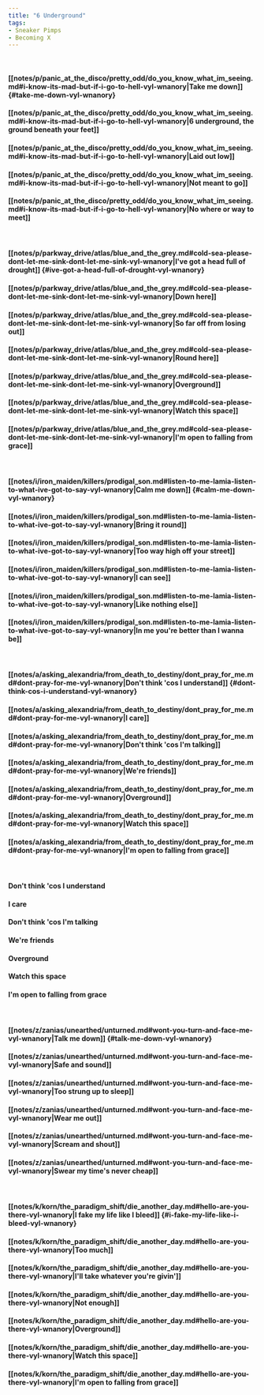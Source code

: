 ```yaml
---
title: "6 Underground"
tags:
- Sneaker Pimps
- Becoming X
---
```

&nbsp;
#### [[notes/p/panic_at_the_disco/pretty_odd/do_you_know_what_im_seeing.md#i-know-its-mad-but-if-i-go-to-hell-vyl-wnanory|Take me down]] {#take-me-down-vyl-wnanory}
#### [[notes/p/panic_at_the_disco/pretty_odd/do_you_know_what_im_seeing.md#i-know-its-mad-but-if-i-go-to-hell-vyl-wnanory|6 underground, the ground beneath your feet]]
#### [[notes/p/panic_at_the_disco/pretty_odd/do_you_know_what_im_seeing.md#i-know-its-mad-but-if-i-go-to-hell-vyl-wnanory|Laid out low]]
#### [[notes/p/panic_at_the_disco/pretty_odd/do_you_know_what_im_seeing.md#i-know-its-mad-but-if-i-go-to-hell-vyl-wnanory|Not meant to go]]
#### [[notes/p/panic_at_the_disco/pretty_odd/do_you_know_what_im_seeing.md#i-know-its-mad-but-if-i-go-to-hell-vyl-wnanory|No where or way to meet]]
&nbsp;
#### [[notes/p/parkway_drive/atlas/blue_and_the_grey.md#cold-sea-please-dont-let-me-sink-dont-let-me-sink-vyl-wnanory|I've got a head full of drought]] {#ive-got-a-head-full-of-drought-vyl-wnanory}
#### [[notes/p/parkway_drive/atlas/blue_and_the_grey.md#cold-sea-please-dont-let-me-sink-dont-let-me-sink-vyl-wnanory|Down here]]
#### [[notes/p/parkway_drive/atlas/blue_and_the_grey.md#cold-sea-please-dont-let-me-sink-dont-let-me-sink-vyl-wnanory|So far off from losing out]]
#### [[notes/p/parkway_drive/atlas/blue_and_the_grey.md#cold-sea-please-dont-let-me-sink-dont-let-me-sink-vyl-wnanory|Round here]]
#### [[notes/p/parkway_drive/atlas/blue_and_the_grey.md#cold-sea-please-dont-let-me-sink-dont-let-me-sink-vyl-wnanory|Overground]]
#### [[notes/p/parkway_drive/atlas/blue_and_the_grey.md#cold-sea-please-dont-let-me-sink-dont-let-me-sink-vyl-wnanory|Watch this space]]
#### [[notes/p/parkway_drive/atlas/blue_and_the_grey.md#cold-sea-please-dont-let-me-sink-dont-let-me-sink-vyl-wnanory|I'm open to falling from grace]]
&nbsp;
#### [[notes/i/iron_maiden/killers/prodigal_son.md#listen-to-me-lamia-listen-to-what-ive-got-to-say-vyl-wnanory|Calm me down]] {#calm-me-down-vyl-wnanory}
#### [[notes/i/iron_maiden/killers/prodigal_son.md#listen-to-me-lamia-listen-to-what-ive-got-to-say-vyl-wnanory|Bring it round]]
#### [[notes/i/iron_maiden/killers/prodigal_son.md#listen-to-me-lamia-listen-to-what-ive-got-to-say-vyl-wnanory|Too way high off your street]]
#### [[notes/i/iron_maiden/killers/prodigal_son.md#listen-to-me-lamia-listen-to-what-ive-got-to-say-vyl-wnanory|I can see]]
#### [[notes/i/iron_maiden/killers/prodigal_son.md#listen-to-me-lamia-listen-to-what-ive-got-to-say-vyl-wnanory|Like nothing else]]
#### [[notes/i/iron_maiden/killers/prodigal_son.md#listen-to-me-lamia-listen-to-what-ive-got-to-say-vyl-wnanory|In me you're better than I wanna be]]
&nbsp;
#### [[notes/a/asking_alexandria/from_death_to_destiny/dont_pray_for_me.md#dont-pray-for-me-vyl-wnanory|Don't think 'cos I understand]] {#dont-think-cos-i-understand-vyl-wnanory}
#### [[notes/a/asking_alexandria/from_death_to_destiny/dont_pray_for_me.md#dont-pray-for-me-vyl-wnanory|I care]]
#### [[notes/a/asking_alexandria/from_death_to_destiny/dont_pray_for_me.md#dont-pray-for-me-vyl-wnanory|Don't think 'cos I'm talking]]
#### [[notes/a/asking_alexandria/from_death_to_destiny/dont_pray_for_me.md#dont-pray-for-me-vyl-wnanory|We're friends]]
#### [[notes/a/asking_alexandria/from_death_to_destiny/dont_pray_for_me.md#dont-pray-for-me-vyl-wnanory|Overground]]
#### [[notes/a/asking_alexandria/from_death_to_destiny/dont_pray_for_me.md#dont-pray-for-me-vyl-wnanory|Watch this space]]
#### [[notes/a/asking_alexandria/from_death_to_destiny/dont_pray_for_me.md#dont-pray-for-me-vyl-wnanory|I'm open to falling from grace]]
&nbsp;
#### Don't think 'cos I understand
#### I care
#### Don't think 'cos I'm talking
#### We're friends
#### Overground
#### Watch this space
#### I'm open to falling from grace
&nbsp;
#### [[notes/z/zanias/unearthed/unturned.md#wont-you-turn-and-face-me-vyl-wnanory|Talk me down]] {#talk-me-down-vyl-wnanory}
#### [[notes/z/zanias/unearthed/unturned.md#wont-you-turn-and-face-me-vyl-wnanory|Safe and sound]]
#### [[notes/z/zanias/unearthed/unturned.md#wont-you-turn-and-face-me-vyl-wnanory|Too strung up to sleep]]
#### [[notes/z/zanias/unearthed/unturned.md#wont-you-turn-and-face-me-vyl-wnanory|Wear me out]]
#### [[notes/z/zanias/unearthed/unturned.md#wont-you-turn-and-face-me-vyl-wnanory|Scream and shout]]
#### [[notes/z/zanias/unearthed/unturned.md#wont-you-turn-and-face-me-vyl-wnanory|Swear my time's never cheap]]
&nbsp;
#### [[notes/k/korn/the_paradigm_shift/die_another_day.md#hello-are-you-there-vyl-wnanory|I fake my life like I bleed]] {#i-fake-my-life-like-i-bleed-vyl-wnanory}
#### [[notes/k/korn/the_paradigm_shift/die_another_day.md#hello-are-you-there-vyl-wnanory|Too much]]
#### [[notes/k/korn/the_paradigm_shift/die_another_day.md#hello-are-you-there-vyl-wnanory|I'll take whatever you're givin']]
#### [[notes/k/korn/the_paradigm_shift/die_another_day.md#hello-are-you-there-vyl-wnanory|Not enough]]
#### [[notes/k/korn/the_paradigm_shift/die_another_day.md#hello-are-you-there-vyl-wnanory|Overground]]
#### [[notes/k/korn/the_paradigm_shift/die_another_day.md#hello-are-you-there-vyl-wnanory|Watch this space]]
#### [[notes/k/korn/the_paradigm_shift/die_another_day.md#hello-are-you-there-vyl-wnanory|I'm open to falling from grace]]
